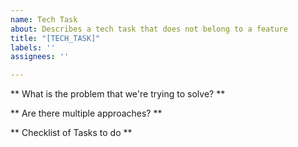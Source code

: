 ```yaml
---
name: Tech Task
about: Describes a tech task that does not belong to a feature
title: "[TECH_TASK]"
labels: ''
assignees: ''

---
```


** What is the problem that we're trying to solve? **

** Are there multiple approaches? **

** Checklist of Tasks to do **
